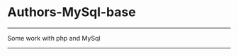 # Authors-MySql-base    
____________________ 
Some work with php and MySql
____________________________
